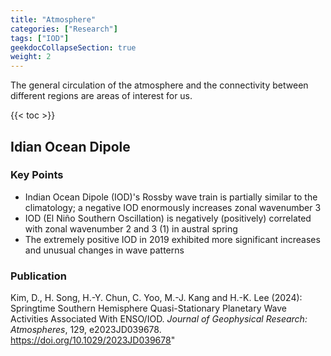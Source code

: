 ```yaml
---
title: "Atmosphere"
categories: ["Research"]
tags: ["IOD"]
geekdocCollapseSection: true
weight: 2
---
```


The general circulation of the atmosphere and the connectivity between different regions are areas of interest for us.

{{< toc >}}

## Idian Ocean Dipole

### Key Points
- Indian Ocean Dipole (IOD)'s Rossby wave train is partially similar to the climatology; a negative IOD enormously increases zonal wavenumber 3
- IOD (El Niño Southern Oscillation) is negatively (positively) correlated with zonal wavenumber 2 and 3 (1) in austral spring
- The extremely positive IOD in 2019 exhibited more significant increases and unusual changes in wave patterns

### Publication
Kim, D., H. Song, H.-Y. Chun, C. Yoo, M.-J. Kang and H.-K. Lee (2024): Springtime Southern Hemisphere Quasi-Stationary Planetary Wave Activities Associated With ENSO/IOD. _Journal of Geophysical Research: Atmospheres_, 129, e2023JD039678. https://doi.org/10.1029/2023JD039678" 